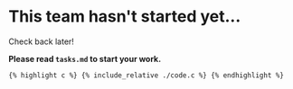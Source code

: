 # This team hasn't started yet...

Check back later!

**Please read `tasks.md` to start your work.**

```{% highlight c %} {% include_relative ./code.c %} {% endhighlight %}```
